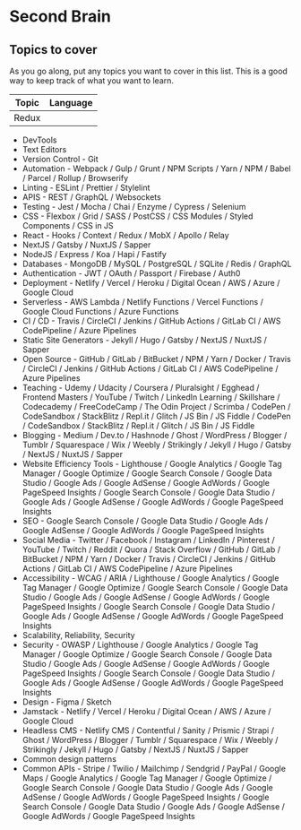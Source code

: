 # Second Brain

## Topics to cover

As you go along, put any topics you want to cover in this list. This is a good way to keep track of what you want to learn.

<!-- Table to show the topic and language -->

| Topic | Language |
| ----- | -------- |
| Redux |          |

- DevTools
- Text Editors
- Version Control - Git
- Automation - Webpack / Gulp / Grunt / NPM Scripts / Yarn / NPM / Babel / Parcel / Rollup / Browserify
- Linting - ESLint / Prettier / Stylelint
- APIS - REST / GraphQL / Websockets
- Testing - Jest / Mocha / Chai / Enzyme / Cypress / Selenium
- CSS - Flexbox / Grid / SASS / PostCSS / CSS Modules / Styled Components / CSS in JS
- React - Hooks / Context / Redux / MobX / Apollo / Relay
- NextJS / Gatsby / NuxtJS / Sapper
- NodeJS / Express / Koa / Hapi / Fastify
- Databases - MongoDB / MySQL / PostgreSQL / SQLite / Redis / GraphQL
- Authentication - JWT / OAuth / Passport / Firebase / Auth0
- Deployment - Netlify / Vercel / Heroku / Digital Ocean / AWS / Azure / Google Cloud
- Serverless - AWS Lambda / Netlify Functions / Vercel Functions / Google Cloud Functions / Azure Functions
- CI / CD - Travis / CircleCI / Jenkins / GitHub Actions / GitLab CI / AWS CodePipeline / Azure Pipelines
- Static Site Generators - Jekyll / Hugo / Gatsby / NextJS / NuxtJS / Sapper
- Open Source - GitHub / GitLab / BitBucket / NPM / Yarn / Docker / Travis / CircleCI / Jenkins / GitHub Actions / GitLab CI / AWS CodePipeline / Azure Pipelines
- Teaching - Udemy / Udacity / Coursera / Pluralsight / Egghead / Frontend Masters / YouTube / Twitch / LinkedIn Learning / Skillshare / Codecademy / FreeCodeCamp / The Odin Project / Scrimba / CodePen / CodeSandbox / StackBlitz / Repl.it / Glitch / JS Bin / JS Fiddle / CodePen / CodeSandbox / StackBlitz / Repl.it / Glitch / JS Bin / JS Fiddle
- Blogging - Medium / Dev.to / Hashnode / Ghost / WordPress / Blogger / Tumblr / Squarespace / Wix / Weebly / Strikingly / Jekyll / Hugo / Gatsby / NextJS / NuxtJS / Sapper
- Website Efficiency Tools - Lighthouse / Google Analytics / Google Tag Manager / Google Optimize / Google Search Console / Google Data Studio / Google Ads / Google AdSense / Google AdWords / Google PageSpeed Insights / Google Search Console / Google Data Studio / Google Ads / Google AdSense / Google AdWords / Google PageSpeed Insights
- SEO - Google Search Console / Google Data Studio / Google Ads / Google AdSense / Google AdWords / Google PageSpeed Insights
- Social Media - Twitter / Facebook / Instagram / LinkedIn / Pinterest / YouTube / Twitch / Reddit / Quora / Stack Overflow / GitHub / GitLab / BitBucket / NPM / Yarn / Docker / Travis / CircleCI / Jenkins / GitHub Actions / GitLab CI / AWS CodePipeline / Azure Pipelines
- Accessibility - WCAG / ARIA / Lighthouse / Google Analytics / Google Tag Manager / Google Optimize / Google Search Console / Google Data Studio / Google Ads / Google AdSense / Google AdWords / Google PageSpeed Insights / Google Search Console / Google Data Studio / Google Ads / Google AdSense / Google AdWords / Google PageSpeed Insights
- Scalability, Reliability, Security
- Security - OWASP / Lighthouse / Google Analytics / Google Tag Manager / Google Optimize / Google Search Console / Google Data Studio / Google Ads / Google AdSense / Google AdWords / Google PageSpeed Insights / Google Search Console / Google Data Studio / Google Ads / Google AdSense / Google AdWords / Google PageSpeed Insights
- Design - Figma / Sketch
- Jamstack - Netlify / Vercel / Heroku / Digital Ocean / AWS / Azure / Google Cloud
- Headless CMS - Netlify CMS / Contentful / Sanity / Prismic / Strapi / Ghost / WordPress / Blogger / Tumblr / Squarespace / Wix / Weebly / Strikingly / Jekyll / Hugo / Gatsby / NextJS / NuxtJS / Sapper
- Common design patterns
- Common APIs - Stripe / Twilio / Mailchimp / Sendgrid / PayPal / Google Maps / Google Analytics / Google Tag Manager / Google Optimize / Google Search Console / Google Data Studio / Google Ads / Google AdSense / Google AdWords / Google PageSpeed Insights / Google Search Console / Google Data Studio / Google Ads / Google AdSense / Google AdWords / Google PageSpeed Insights
